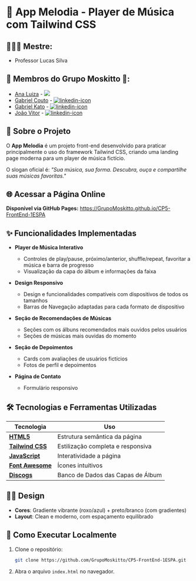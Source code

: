 # 🎵 App Melodia - Player de Música com Tailwind CSS

## 👨🏻‍🏫 Mestre: 
- Professor Lucas Silva

## 👥 Membros do Grupo Moskitto 🦟:
- [Ana Luiza](https://github.com/anarand) -
  <a href="https://www.linkedin.com/in/ana-luiza-santana-124023240/">
    <img src="https://img.shields.io/badge/LinkedIn-0077B5?style=for-the-badge&logo=linkedin&logoColor=white">
  </a>
- [Gabriel Couto](https://github.com/rouri404) -
  <a href="https://www.linkedin.com/in/gabricouto/">
    <img src="https://img.shields.io/badge/LinkedIn-0077B5?style=for-the-badge&logo=linkedin&logoColor=white" alt="linkedin-icon">
  </a>
- [Gabriel Kato](https://github.com/kato8088) -
  <a href="https://www.linkedin.com/in/gabrikato/">
    <img src="https://img.shields.io/badge/LinkedIn-0077B5?style=for-the-badge&logo=linkedin&logoColor=white" alt="linkedin-icon">
  </a>
- [João Vitor](https://github.com/joaomatosq) -
  <a href="https://www.linkedin.com/in/joaomatosq/">
    <img src="https://img.shields.io/badge/LinkedIn-0077B5?style=for-the-badge&logo=linkedin&logoColor=white" alt="linkedin-icon">
  </a>

## 📌 Sobre o Projeto

O **App Melodia** é um projeto front-end desenvolvido para praticar principalmente o uso do framework Tailwind CSS, criando uma landing page moderna para um player de música fictício.

O slogan oficial é: *"Sua música, sua forma. Descubra, ouça e compartilhe suas músicas favoritas."*

## 🌐 Acessar a Página Online
**Disponível via GitHub Pages:** https://GrupoMoskitto.github.io/CP5-FrontEnd-1ESPA

## ✨ Funcionalidades Implementadas

- **Player de Música Interativo**  
  - Controles de play/pause, próximo/anterior, shuffle/repeat, favoritar a música e barra de progresso
  - Visualização da capa do álbum e informações da faixa

- **Design Responsivo**
  - Design e funcionalidades compatíveis com dispositivos de todos os tamanhos
  - Barras de Navegação adaptadas para cada formato de dispositivo

- **Seção de Recomendações de Músicas**
  - Seções com os álbuns recomendados mais ouvidos pelos usuários
  - Seções de músicas mais ouvidas do momento

- **Seção de Depoimentos**  
  - Cards com avaliações de usuários fictícios
  - Fotos de perfil e depoimentos

- **Página de Contato**  
  - Formulário responsivo

## 🛠 Tecnologias e Ferramentas Utilizadas

| Tecnologia         | Uso                              |
|--------------------|----------------------------------|
| **[HTML5](https://www.w3.org/TR/html5/)**          | Estrutura semântica da página    |
| **[Tailwind CSS](https://tailwindcss.com/)**   | Estilização completa e responsiva|
| **[JavaScript](https://developer.mozilla.org/pt-BR/docs/Web/JavaScript)**   | Interatividade a página |
| **[Font Awesome](https://fontawesome.com/)**   | Ícones intuitivos                |
| **[Discogs](https://www.discogs.com/pt_BR/)**   | Banco de Dados das Capas de Álbum                |

## 🧑‍🎨 Design

- **Cores**: Gradiente vibrante (roxo/azul) + preto/branco (com gradientes)
- **Layout**: Clean e moderno, com espaçamento equilibrado

## 🚀 Como Executar Localmente

1. Clone o repositório:
   ```bash
   git clone https://github.com/GrupoMoskitto/CP5-FrontEnd-1ESPA.git
2. Abra o arquivo ```index.html``` no navegador.